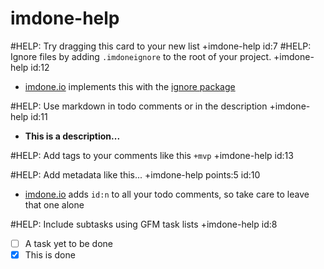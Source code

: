 imdone-help
====
#HELP: Try dragging this card to your new list +imdone-help id:7
#HELP: Ignore files by adding `.imdoneignore` to the root of your project. +imdone-help id:12
- [imdone.io](https://imdone.io) implements this with the [ignore package](https://www.npmjs.com/package/ignore)

#HELP: Use markdown in todo comments or in the description +imdone-help id:11
- **This is a description...**

#HELP: Add tags to your comments like this `+mvp` +imdone-help id:13

#HELP: Add metadata like this... +imdone-help points:5 id:10
- [imdone.io](https://imdone.io) adds `id:n` to all your todo comments, so take care to leave that one alone

#HELP: Include subtasks using GFM task lists +imdone-help id:8
- [ ] A task yet to be done
- [x] This is done
